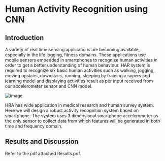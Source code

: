# Human Activity Recognition using CNN
## Introduction
A variety of real time sensing applications are becoming available, especially in the life logging,
fitness domains. These applications use mobile sensors embedded in smartphones to recognize human
activities in order to get a better understanding of human behaviour. HAR system is required to
recognize six basic human activities such as walking, jogging, moving upstairs, downstairs, running,
sleeping by training a supervised learning model and displaying activities result as per input received
from our accelerometer sensor and CNN model.

![image](https://github.com/jitendracheripally2003/HAR/assets/83980876/2d4dd68e-e506-4b21-b58a-505a81adfe50)

HRA has wide application in medical research and human survey system. Here we will design a
robust activity recognition system based on smartphone. The system uses 3 dimensional smartphone
accelerometer as the only sensor to collect data from which features will be generated in both time and
frequency domain.

## Results and Discussion
Refer to the pdf attached Results.pdf.
